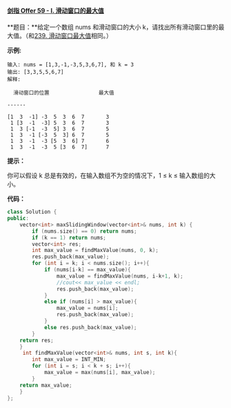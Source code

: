 #### [剑指 Offer 59 - I. 滑动窗口的最大值](https://leetcode-cn.com/problems/hua-dong-chuang-kou-de-zui-da-zhi-lcof/)

**题目：**给定一个数组 nums 和滑动窗口的大小 k，请找出所有滑动窗口里的最大值。（和[239. 滑动窗口最大值](https://leetcode-cn.com/problems/sliding-window-maximum/)相同。）

**示例:**

```
输入: nums = [1,3,-1,-3,5,3,6,7], 和 k = 3
输出: [3,3,5,5,6,7] 
解释: 

  滑动窗口的位置                最大值

------

[1  3  -1] -3  5  3  6  7       3
 1 [3  -1  -3] 5  3  6  7       3
 1  3 [-1  -3  5] 3  6  7       5
 1  3  -1 [-3  5  3] 6  7       5
 1  3  -1  -3 [5  3  6] 7       6
 1  3  -1  -3  5 [3  6  7]      7
```

**提示：**

你可以假设 k 总是有效的，在输入数组不为空的情况下，1 ≤ k ≤ 输入数组的大小。

**代码：**

```c++
class Solution {
public:
    vector<int> maxSlidingWindow(vector<int>& nums, int k) {
        if (nums.size() == 0) return nums; 
        if (k == 1) return nums;
        vector<int> res;
        int max_value = findMaxValue(nums, 0, k);
        res.push_back(max_value);
        for (int i = k; i < nums.size(); i++){
            if (nums[i-k] == max_value){
                max_value = findMaxValue(nums, i-k+1, k);
                //cout<< max_value << endl;
                res.push_back(max_value);
            } 
            else if (nums[i] > max_value){
                max_value = nums[i];
                res.push_back(max_value);            
            }
            else res.push_back(max_value);
        }
    return res;
    }
     int findMaxValue(vector<int>& nums, int s, int k){
        int max_value = INT_MIN;
        for (int i = s; i < k + s; i++){
            max_value = max(nums[i], max_value);
        }
    return max_value;
    }
};
```

